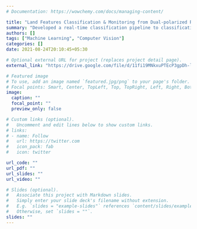 ```yaml
---
# Documentation: https://wowchemy.com/docs/managing-content/

title: "Land Features Classification & Monitoring from Dual-polarized RISAT-1 SAR Images"
summary: "Developed a real-time classification pipeline to classification and monitoring of Land features from RISAT-1 SAR images. Pipeline comprises of GIS preprocessing, Denoising and Computer Vision as intermediate steps. Final Results are generated via an Ensemble of trained models."
authors: []
tags: ["Machine Learning", "Computer Vision"]
categories: []
date: 2021-08-24T20:10:45+05:30

# Optional external URL for project (replaces project detail page).
external_link: "https://drive.google.com/file/d/11fi19MNkxuPTEcP3gpDh-l1prBaKFyVN/view?usp=sharing"

# Featured image
# To use, add an image named `featured.jpg/png` to your page's folder.
# Focal points: Smart, Center, TopLeft, Top, TopRight, Left, Right, BottomLeft, Bottom, BottomRight.
image:
  caption: ""
  focal_point: ""
  preview_only: false

# Custom links (optional).
#   Uncomment and edit lines below to show custom links.
# links:
# - name: Follow
#   url: https://twitter.com
#   icon_pack: fab
#   icon: twitter

url_code: ""
url_pdf: ""
url_slides: ""
url_video: ""

# Slides (optional).
#   Associate this project with Markdown slides.
#   Simply enter your slide deck's filename without extension.
#   E.g. `slides = "example-slides"` references `content/slides/example-slides.md`.
#   Otherwise, set `slides = ""`.
slides: ""
---
```

